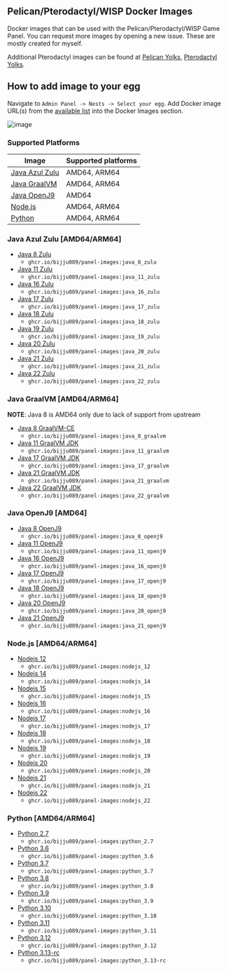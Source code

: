 ## Pelican/Pterodactyl/WISP Docker Images

Docker images that can be used with the Pelican/Pterodactyl/WISP Game Panel. You can request more images by opening a new issue. These are mostly created for myself.

Additional Pterodactyl images can be found at [Pelican Yolks](https://github.com/pelican-eggs/yolks), [Pterodactyl Yolks](https://github.com/pterodactyl/yolks).

## How to add image to your egg

Navigate to `Admin Panel -> Nests -> Select your egg`. Add Docker image URL(s) from the [available list](https://github.com/bijju089/panel-images#pterodactylwisp-images) into the Docker Images section.

![image](https://user-images.githubusercontent.com/10975908/120903180-56719d80-c64d-11eb-8666-02de8ea80701.png)

### Supported Platforms

| Image                                                                                                  | Supported platforms |
| ------------------------------------------------------------------------------------------------------ | ------------------- |
| [Java Azul Zulu](https://github.com/bijju089/panel-images#java-azul-zulu-amd64arm64)             | AMD64, ARM64        |
| [Java GraalVM](https://github.com/bijju089/panel-images#java-graalvm-amd64arm64)                 | AMD64, ARM64        |
| [Java OpenJ9](https://github.com/bijju089/panel-images#java-openj9-amd64)                        | AMD64               |
| [Node.js](https://github.com/bijju089/panel-images#nodejs-amd64arm64)                            | AMD64, ARM64        |
| [Python](https://github.com/bijju089/panel-images#python-amd64arm64)                             | AMD64, ARM64        |  


### Java Azul Zulu [AMD64/ARM64]

- [Java 8 Zulu](https://github.com/bijju089/panel-images/tree/main/java-zulu/8)
  - `ghcr.io/bijju089/panel-images:java_8_zulu`
- [Java 11 Zulu](https://github.com/bijju089/panel-images/tree/main/java-zulu/11)
  - `ghcr.io/bijju089/panel-images:java_11_zulu`
- [Java 16 Zulu](https://github.com/bijju089/panel-images/tree/main/java-zulu/16)
  - `ghcr.io/bijju089/panel-images:java_16_zulu`
- [Java 17 Zulu](https://github.com/bijju089/panel-images/tree/main/java-zulu/17)
  - `ghcr.io/bijju089/panel-images:java_17_zulu`
- [Java 18 Zulu](https://github.com/bijju089/panel-images/tree/main/java-zulu/18)
  - `ghcr.io/bijju089/panel-images:java_18_zulu`
- [Java 19 Zulu](https://github.com/bijju089/panel-images/tree/main/java-zulu/19)
  - `ghcr.io/bijju089/panel-images:java_19_zulu`
- [Java 20 Zulu](https://github.com/bijju089/panel-images/tree/main/java-zulu/20)
  - `ghcr.io/bijju089/panel-images:java_20_zulu`
- [Java 21 Zulu](https://github.com/bijju089/panel-images/tree/main/java-zulu/21)
  - `ghcr.io/bijju089/panel-images:java_21_zulu`
- [Java 22 Zulu](https://github.com/bijju089/panel-images/tree/main/java-zulu/22)
  - `ghcr.io/bijju089/panel-images:java_22_zulu`

### Java GraalVM [AMD64/ARM64]

**NOTE**: Java 8 is AMD64 only due to lack of support from upstream

- [Java 8 GraalVM-CE](https://github.com/bijju089/panel-images/tree/main/java-graalvm/8)
  - `ghcr.io/bijju089/panel-images:java_8_graalvm`
- [Java 11 GraalVM JDK](https://github.com/bijju089/panel-images/tree/main/java-graalvm/11)
  - `ghcr.io/bijju089/panel-images:java_11_graalvm`
- [Java 17 GraalVM JDK](https://github.com/bijju089/panel-images/tree/main/java-graalvm/17)
  - `ghcr.io/bijju089/panel-images:java_17_graalvm`
- [Java 21 GraalVM JDK](https://github.com/bijju089/panel-images/tree/main/java-graalvm/21)
  - `ghcr.io/bijju089/panel-images:java_21_graalvm`
- [Java 22 GraalVM JDK](https://github.com/bijju089/panel-images/tree/main/java-graalvm/22)
  - `ghcr.io/bijju089/panel-images:java_22_graalvm`

### Java OpenJ9 [AMD64]

- [Java 8 OpenJ9](https://github.com/bijju089/panel-images/tree/main/java-openj9/8)
  - `ghcr.io/bijju089/panel-images:java_8_openj9`
- [Java 11 OpenJ9](https://github.com/bijju089/panel-images/tree/main/java-openj9/11)
  - `ghcr.io/bijju089/panel-images:java_11_openj9`
- [Java 16 OpenJ9](https://github.com/bijju089/panel-images/tree/main/java-openj9/16)
  - `ghcr.io/bijju089/panel-images:java_16_openj9`
- [Java 17 OpenJ9](https://github.com/bijju089/panel-images/tree/main/java-openj9/17)
  - `ghcr.io/bijju089/panel-images:java_17_openj9`
- [Java 18 OpenJ9](https://github.com/bijju089/panel-images/tree/main/java-openj9/18)
  - `ghcr.io/bijju089/panel-images:java_18_openj9`
- [Java 20 OpenJ9](https://github.com/bijju089/panel-images/tree/main/java-openj9/20)
  - `ghcr.io/bijju089/panel-images:java_20_openj9`
- [Java 21 OpenJ9](https://github.com/bijju089/panel-images/tree/main/java-openj9/21)
  - `ghcr.io/bijju089/panel-images:java_21_openj9`

### Node.js [AMD64/ARM64]

- [Nodejs 12](https://github.com/bijju089/panel-images/tree/main/nodejs/12)
  - `ghcr.io/bijju089/panel-images:nodejs_12`
- [Nodejs 14](https://github.com/bijju089/panel-images/tree/main/nodejs/14)
  - `ghcr.io/bijju089/panel-images:nodejs_14`
- [Nodejs 15](https://github.com/bijju089/panel-images/tree/main/nodejs/15)
  - `ghcr.io/bijju089/panel-images:nodejs_15`
- [Nodejs 16](https://github.com/bijju089/panel-images/tree/main/nodejs/16)
  - `ghcr.io/bijju089/panel-images:nodejs_16`
- [Nodejs 17](https://github.com/bijju089/panel-images/tree/main/nodejs/17)
  - `ghcr.io/bijju089/panel-images:nodejs_17`
- [Nodejs 18](https://github.com/bijju089/panel-images/tree/main/nodejs/18)
  - `ghcr.io/bijju089/panel-images:nodejs_18`
- [Nodejs 19](https://github.com/bijju089/panel-images/tree/main/nodejs/19)
  - `ghcr.io/bijju089/panel-images:nodejs_19`
- [Nodejs 20](https://github.com/bijju089/panel-images/tree/main/nodejs/20)
  - `ghcr.io/bijju089/panel-images:nodejs_20`
- [Nodejs 21](https://github.com/bijju089/panel-images/tree/main/nodejs/21)
  - `ghcr.io/bijju089/panel-images:nodejs_21`
- [Nodejs 22](https://github.com/bijju089/panel-images/tree/main/nodejs/22)
  - `ghcr.io/bijju089/panel-images:nodejs_22`

### Python [AMD64/ARM64]

- [Python 2.7](https://github.com/bijju089/panel-images/tree/main/python/2.7)
  - `ghcr.io/bijju089/panel-images:python_2.7`
- [Python 3.6](https://github.com/bijju089/panel-images/tree/main/python/3.6)
  - `ghcr.io/bijju089/panel-images:python_3.6`
- [Python 3.7](https://github.com/bijju089/panel-images/tree/main/python/3.7)
  - `ghcr.io/bijju089/panel-images:python_3.7`
- [Python 3.8](https://github.com/bijju089/panel-images/tree/main/python/3.8)
  - `ghcr.io/bijju089/panel-images:python_3.8`
- [Python 3.9](https://github.com/bijju089/panel-images/tree/main/python/3.9)
  - `ghcr.io/bijju089/panel-images:python_3.9`
- [Python 3.10](https://github.com/bijju089/panel-images/tree/main/python/3.10)
  - `ghcr.io/bijju089/panel-images:python_3.10`
- [Python 3.11](https://github.com/bijju089/panel-images/tree/main/python/3.11)
  - `ghcr.io/bijju089/panel-images:python_3.11`
- [Python 3.12](https://github.com/bijju089/panel-images/tree/main/python/3.12)
  - `ghcr.io/bijju089/panel-images:python_3.12`
- [Python 3.13-rc](https://github.com/bijju089/panel-images/tree/main/python/3.13-rc)
  - `ghcr.io/bijju089/panel-images:python_3.13-rc`
